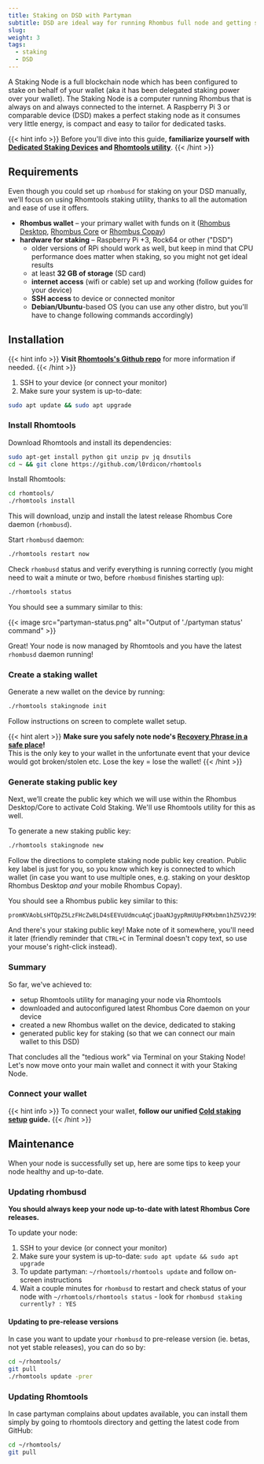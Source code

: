 ```yaml
---
title: Staking on DSD with Partyman
subtitle: DSD are ideal way for running Rhombus full node and getting staking rewards for securing the network 24/7
slug: 
weight: 3
tags:
  - staking
  - DSD
---
```


A Staking Node is a full blockchain node which has been configured to stake on behalf of your wallet (aka it has been delegated staking power over your wallet). The Staking Node is a computer running Rhombus that is always on and always connected to the internet. A Raspberry Pi 3 or comparable device (DSD) makes a perfect staking node as it consumes very little energy, is compact and easy to tailor for dedicated tasks.

{{< hint info >}}
Before you'll dive into this guide, **familiarize yourself with [Dedicated Staking Devices](/wiki/learn/staking/dedicated-devices/) and [Rhomtools utility](/wiki/learn/staking/rhomtools/)**.
{{< /hint >}}


## Requirements

Even though you could set up `rhombusd` for staking on your DSD manually, we'll focus on using Rhomtools staking utility, thanks to all the automation and ease of use it offers.

- **Rhombus wallet** – your primary wallet with funds on it ([Rhombus Desktop](/wiki/tutorial/wallets/rhombus-desktop/), [Rhombus Core](/wiki/tutorial/wallets/rhombus-core/) or [Rhombus Copay](/wiki/tutorial/wallets/rhombus-copay/))
- **hardware for staking** – Raspberry Pi +3, Rock64 or other ("DSD")
  - older versions of RPi should work as well, but keep in mind that CPU performance does matter when staking, so you might not get ideal results
  - at least **32 GB of storage** (SD card)
  - **internet access** (wifi or cable) set up and working (follow guides for your device)
  - **SSH access** to device or connected monitor
  - **Debian/Ubuntu**-based OS (you can use any other distro, but you'll have to change following commands accordingly)

## Installation

{{< hint info >}}
**Visit [Rhomtools's Github repo](https://github.com/rhombus-dev-team/rhomtools)** for more information if needed.
{{< /hint >}}

1. SSH to your device (or connect your monitor)
2. Make sure your system is up-to-date:

```bash
sudo apt update && sudo apt upgrade
```

### Install Rhomtools

Download Rhomtools and install its dependencies:

```bash
sudo apt-get install python git unzip pv jq dnsutils
cd ~ && git clone https://github.com/l0rdicon/rhomtools
```

Install Rhomtools:

```bash
cd rhomtools/
./rhomtools install
```

This will download, unzip and install the latest release Rhombus Core daemon (`rhombusd`).

Start `rhombusd` daemon:

```bash
./rhomtools restart now
```

Check `rhombusd` status and verify everything is running correctly (you might need to wait a minute or two, before `rhombusd` finishes starting up):

```bash
./rhomtools status
```

You should see a summary similar to this:

{{< image src="partyman-status.png" alt="Output of './partyman status' command" >}}

Great! Your node is now managed by Rhomtools and you have the latest `rhombusd` daemon running!


### Create a staking wallet

Generate a new wallet on the device by running:

```bash
./rhomtools stakingnode init
```

Follow instructions on screen to complete wallet setup.

{{< hint alert >}}
**Make sure you safely note node's [Recovery Phrase in a safe place](/wiki/tutorial/security/recovery-phrase/)!**\
This is the only key to your wallet in the unfortunate event that your device would got broken/stolen etc. Lose the key = lose the wallet!
{{< /hint >}}


### Generate staking public key

Next, we’ll create the public key which we will use within the Rhombus Desktop/Core to activate Cold Staking. We'll use Rhomtools utility for this as well.

To generate a new staking public key:

```bash
./rhomtools stakingnode new
```

Follow the directions to complete staking node public key creation. Public key label is just for you, so you know which key is connected to which wallet (in case you want to use multiple ones, e.g. staking on your desktop Rhombus Desktop _and_ your mobile Rhombus Copay).

You should see a Rhombus public key similar to this:

```
promKVAobLsHTQpZ5LzFHcZw8LD4sEEVuUdmcuAqCjDaaNJgypRmUUpFKMxbmn1hZ5V2J9SaG1QusCrngC9iiBAA8LvxVRx9aLBPjGeY4PtrxzW
```

And there's your staking public key! Make note of it somewhere, you'll need it later (friendly reminder that `CTRL+C` in Terminal doesn't copy text, so use your mouse's right-click instead).

### Summary

So far, we've achieved to:

- setup Rhomtools utility for managing your node via Rhomtools
- downloaded and autoconfigured latest Rhombus Core daemon on your device
- created a new Rhombus wallet on the device, dedicated to staking
- generated public key for staking (so that we can connect our main wallet to this DSD)

That concludes all the "tedious work" via Terminal on your Staking Node! Let's now move onto your main wallet and connect it with your Staking Node.

### Connect your wallet

{{< hint info >}}
To connect your wallet, **follow our unified [Cold staking setup](/wiki/tutorial/staking/cold-staking#connect-your-wallet) guide.**
{{< /hint >}}


## Maintenance

When your node is successfully set up, here are some tips to keep your node healthy and up-to-date.

### Updating rhombusd

**You should always keep your node up-to-date with latest Rhombus Core releases.**

To update your node:

1. SSH to your device (or connect your monitor)
2. Make sure your system is up-to-date: `sudo apt update && sudo apt upgrade`
3. To update partyman: `~/rhomtools/rhomtools update` and follow on-screen instructions
4. Wait a couple minutes for `rhombusd` to restart and check status of your node with `~/rhomtools/rhomtools status` - look for `rhombusd staking currently? : YES`

#### Updating to pre-release versions

In case you want to update your `rhombusd` to pre-release version (ie. betas, not yet stable releases), you can do so by:

```bash
cd ~/rhomtools/
git pull
./rhomtools update -prer
```

### Updating Rhomtools

In case partyman complains about updates available, you can install them simply by going to rhomtools directory and getting the latest code from GitHub:

```bash
cd ~/rhomtools/
git pull
```
